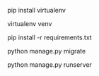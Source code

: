 pip install virtualenv

virtualenv venv

pip install -r requirements.txt

python manage.py migrate

python manage.py runserver